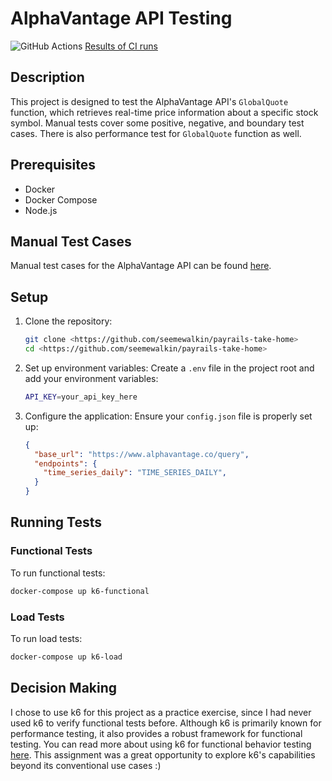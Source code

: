 # AlphaVantage API Testing

![GitHub Actions](https:/github.com/seemewalkin/payrails-take-home/actions/workflows/ci.yml/badge.svg)
[Results of CI runs](https://github.com/seemewalkin/payrails-take-home/actions)


## Description
This project is designed to test the AlphaVantage API's `GlobalQuote` function, which retrieves real-time price information about a specific stock symbol. Manual tests cover some positive, negative, and boundary test cases. There is also performance test for `GlobalQuote` function as well.

## Prerequisites
- Docker
- Docker Compose
- Node.js

## Manual Test Cases
Manual test cases for the AlphaVantage API can be found [here](./AlphaVantage_GlobalQuote_TestCases.md).

## Setup

1. Clone the repository:
    ```bash
    git clone <https://github.com/seemewalkin/payrails-take-home>
    cd <https://github.com/seemewalkin/payrails-take-home>
    ```

2. Set up environment variables:
    Create a `.env` file in the project root and add your environment variables:
    ```bash
    API_KEY=your_api_key_here
    ```

3. Configure the application:
    Ensure your `config.json` file is properly set up:
    ```json
    {
      "base_url": "https://www.alphavantage.co/query",
      "endpoints": {
        "time_series_daily": "TIME_SERIES_DAILY",
      }
    }
    ```

## Running Tests

### Functional Tests

To run functional tests:
```bash
docker-compose up k6-functional
```

### Load Tests

To run load tests:
```bash
docker-compose up k6-load
```

## Decision Making
I chose to use k6 for this project as a practice exercise, since I had never used k6 to verify functional tests before. Although k6 is primarily known for performance testing, it also provides a robust framework for functional testing. You can read more about using k6 for functional behavior testing [here](https://k6.io/docs/examples/tutorials/get-started-with-k6/test-for-functional-behavior/). This assignment was a great opportunity to explore k6's capabilities beyond its conventional use cases :)
